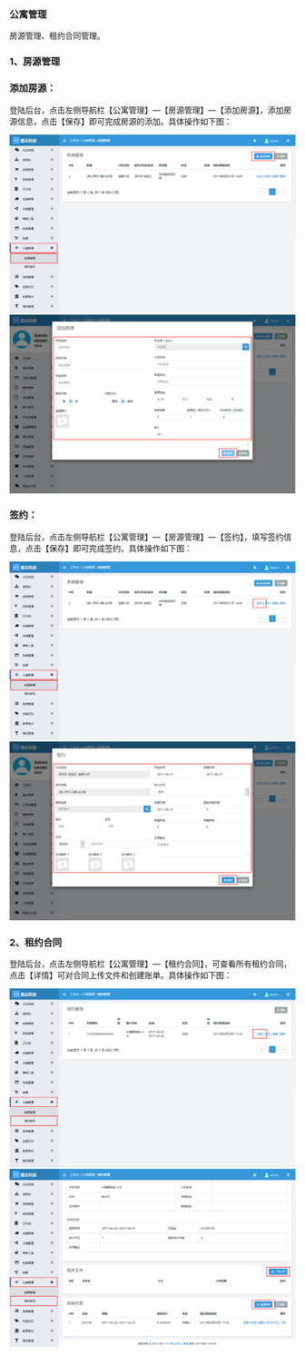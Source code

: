 ### 公寓管理

房源管理、租约合同管理。

### 1、房源管理

### 添加房源：

登陆后台，点击左侧导航栏【公寓管理】—【房源管理】—【添加房源】，添加房源信息，点击【保存】即可完成房源的添加。具体操作如下图：

![](/assets/房源管理01.jpg)![](/assets/房源管理02.jpg)

### 签约：

登陆后台，点击左侧导航栏【公寓管理】—【房源管理】—【签约】，填写签约信息，点击【保存】即可完成签约。具体操作如下图：

![](/assets/房源管理03.jpg)![](/assets/房源管理04.jpg)

### 2、租约合同

登陆后台，点击左侧导航栏【公寓管理】—【租约合同】，可查看所有租约合同，点击【详情】可对合同上传文件和创建账单。具体操作如下图：

![](/assets/租约合同01.jpg)![](/assets/租约合同02.jpg)


